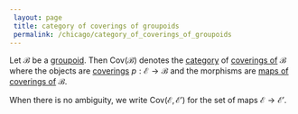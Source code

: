 ```yaml
---
 layout: page
 title: category of coverings of groupoids
 permalink: /chicago/category_of_coverings_of_groupoids
---
```

Let $\mathcal B$ be a [groupoid](https://defsmath.github.io/DefsMath/groupoid). Then $\text{Cov}(\mathcal B)$ denotes the [category](https://defsmath.github.io/DefsMath/category) of [coverings of](https://defsmath.github.io/DefsMath/covering_of_groupoids) $\mathcal B$ where the objects are [coverings](https://defsmath.github.io/DefsMath/######################coverings) $p:\mathcal E\to \mathcal B$ and the morphisms are [maps of coverings of](https://defsmath.github.io/DefsMath/map_of_covering_of_groupoid) $\mathcal B$. 

When there is no ambiguity, we write $\text{Cov}(\mathcal E,\mathcal E')$ for the set of maps $\mathcal E\to \mathcal E'$.